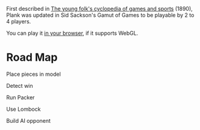 First described in [The young folk's cyclopedia of games and sports][rules] (1890), Plank was updated in Sid Sackson's Gamut of Games to be playable by 2 to 4 players.

You can play it [in your browser][play], if it supports WebGL.

Road Map
========
Place pieces in model

Detect win

Run Packer

Use Lombock

Build AI opponent

[rules]: http://www.archive.org/stream/youngfolkscyclop00chamiala#page/540/mode/2up
[play]: http://donkirkby.github.io/plank/play/

